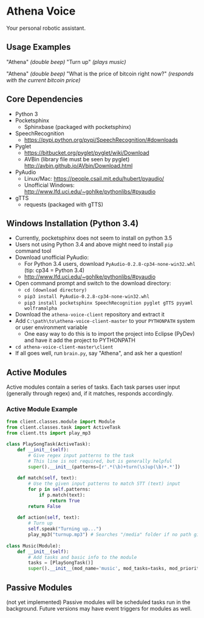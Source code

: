 # Athena Voice
Your personal robotic assistant.

## Usage Examples
"Athena"
*(double beep)*
"Turn up"
*(plays music)*

"Athena"
*(double beep)*
"What is the price of bitcoin right now?"
*(responds with the current bitcoin price)*

## Core Dependencies
- Python 3
- Pocketsphinx
    - Sphinxbase (packaged with pocketsphinx)
- SpeechRecognition
    - https://pypi.python.org/pypi/SpeechRecognition/#downloads
- Pyglet
    - https://bitbucket.org/pyglet/pyglet/wiki/Download
    - AVBin (library file must be seen by pyglet)
        http://avbin.github.io/AVbin/Download.html
- PyAudio
    - Linux/Mac: https://people.csail.mit.edu/hubert/pyaudio/
    - Unofficial Windows: http://www.lfd.uci.edu/~gohlke/pythonlibs/#pyaudio
- gTTS
    - requests (packaged with gTTS)

## Windows Installation (Python 3.4)
- Currently, pocketsphinx does not seem to install on python 3.5
- Users not using Python 3.4 and above might need to install `pip` command tool
- Download unofficial PyAudio:
    - For Python 3.4 users, download `PyAudio‑0.2.8‑cp34‑none‑win32.whl`  (tip: cp34 = Python 3.4)
    - http://www.lfd.uci.edu/~gohlke/pythonlibs/#pyaudio
- Open command prompt and switch to the download directory:
    - `cd (download directory)`
    - `pip3 install PyAudio‑0.2.8‑cp34‑none‑win32.whl`
    - `pip3 install pocketsphinx SpeechRecognition pyglet gTTS pyyaml wolframalpha`
- Download the `athena-voice-client` repository and extract it
- Add `C:\path\to\athena-voice-client-master` to your `PYTHONPATH` system or user environment variable
    - One easy way to do this is to import the project into Eclipse (PyDev) and have it add the project to PYTHONPATH
- `cd athena-voice-client-master\client`
- If all goes well, run `brain.py`, say "Athena", and ask her a question!

## Active Modules
Active modules contain a series of tasks. Each task parses user input (generally through regex) and, if it matches, responds accordingly.

### Active Module Example
```python
from client.classes.module import Module
from client.classes.task import ActiveTask
from client.tts import play_mp3

class PlaySongTask(ActiveTask):
    def __init__(self):
        # Give regex input patterns to the task
        # This line is not required, but is generally helpful
        super().__init__(patterns=[r'.*(\b)+turn(\s)up(\b)+.*'])
         
    def match(self, text):
        # Use the given input patterns to match STT (text) input
        for p in self.patterns:
            if p.match(text):
                return True
        return False
    
    def action(self, text):
        # Turn up
        self.speak("Turning up...")
        play_mp3("turnup.mp3") # Searches "/media" folder if no path given
        
class Music(Module):
    def __init__(self):
        # Add tasks and basic info to the module
        tasks = [PlaySongTask()]
        super().__init__(mod_name='music', mod_tasks=tasks, mod_priority=2)
```

## Passive Modules
(not yet implemented)
Passive modules will be scheduled tasks run in the background. Future versions may have event triggers for modules as well.
